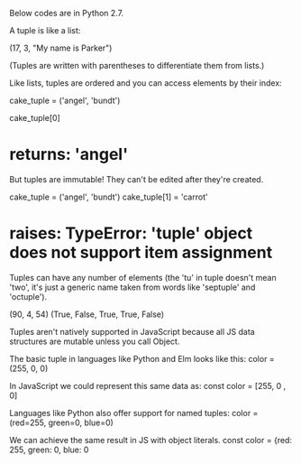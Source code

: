 Below codes are in Python 2.7.

A tuple is like a list:

(17, 3, "My name is Parker")

(Tuples are written with parentheses to differentiate them from lists.)

Like lists, tuples are ordered and you can access elements by their index:

cake_tuple = ('angel', 'bundt')

cake_tuple[0]
# returns: 'angel'

But tuples are immutable! They can't be edited after they're created.

cake_tuple = ('angel', 'bundt')
cake_tuple[1] = 'carrot'
# raises: TypeError: 'tuple' object does not support item assignment

Tuples can have any number of elements (the 'tu' in tuple doesn't mean 'two', it's just a generic name taken from words like 'septuple' and 'octuple').

(90, 4, 54)
(True, False, True, True, False)


Tuples aren't natively supported in JavaScript because all JS data structures are mutable unless you call Object.

The basic tuple in languages like Python and Elm looks like this:
color = (255, 0, 0)

In JavaScript we could represent this same data as:
const color = [255, 0 , 0]

Languages like Python also offer support for named tuples:
color = (red=255, green=0, blue=0)

We can achieve the same result in JS with object literals.
const color = {red: 255, green: 0, blue: 0
